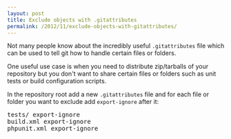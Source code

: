 ```yaml
---
layout: post
title: Exclude objects with .gitattributes
permalink: /2012/11/exclude-objects-with-gitattributes/
---
```


Not many people know about the incredibly useful `.gitattributes` file which can be used to tell git how to handle certain files or folders.

One useful use case is when you need to distribute zip/tarballs of your repository but you don't want to share certain files or folders such as unit tests or build configuration scripts.

In the repository root add a new `.gitattributes` file and for each file or folder you want to exclude add `export-ignore` after it:

<pre>
tests/ export-ignore
build.xml export-ignore
phpunit.xml export-ignore
</pre>